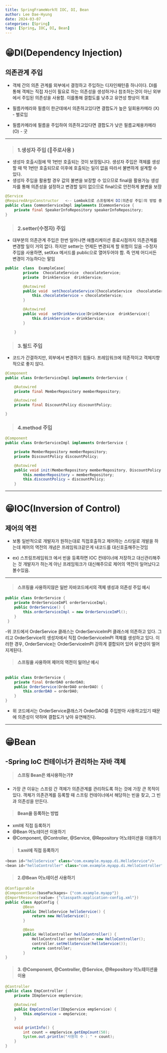 ```yaml
---
title: SpringFrameWork의 IOC, DI, Bean
author: Lee Dae-Hyung
date: 2024-03-07
categories: [Spring]
tags: [Spring, IOC, DI, Bean]
---
```


# 😁DI(Dependency Injection)

## 의존관계 주입

- 객체 간의 의존 관계를 외부에서 결정하고 주입하는 디자인패턴중 하나이다.
  DI를 통해 객체는 직접 자신이 필요로 하는 의존성을 생성하거나 참조하는것이 아닌
  외부에서 주입된 의존성을 사용함. 이를통해 결합도를 낮추고 유연성 향상이 목표

- 필름카메라와 필름이 한군데에서 의존하고있다면 결합도가 높은 일회용카메라 (X) - 별로임
- 필름카메라에 필름을 주입하여 의존하고있다면 결합도가 낮은 필름교체용카메라 (O) - 굿

---

> ### 1.생성자 주입 (🤞주로사용 )

- 생성자 호출시점에 딱 1번만 호출되는 것이 보장됩니다.
  생성자 주입은 객체를 생성할 때 딱 1번만 호출되므로 이후에 호출되는 일이 없음
  따라서 불변하게 설계할 수 있다.
- 생성자 주입을 활용할 경우 값의 불변을 보장할 수 있으므로 final을 활용가능
  생성자를 통해 의존성을 설정하고 변경할 일이 없으므로 final으로 안전하게 불변을 보장

```java
@Service
@RequiredArgsConstructor   <-- Lombok으로 스프링에서 DI(의존성 주입)의 방법 중에 생성자 주입을 자동으로 설정해주는 어노테이션
public class CommonServiceImpl implements ICommonService {
	private final SpeakerInfoRepository speakerInfoRepository;
}
```

> ### 2.setter(수정자) 주입

- 대부분의 의존관계 주입은 한번 일어나면 애플리케이션 종료시점까지 의존관계를 변경할 일이 거의 없다.
  하지만 setter는 언제든 변경되게 할 위험이 있음 -수정자 주입을 사용하면, setXxx 메서드를 public으로 열어두어야 함.
  즉 언제 어디서든 변경이 가능하다는 말임

```java
public  class  ExampleCase{
    	private  ChocolateService  chocolateService;
    	private  DrinkService  drinkService;

        @Autowired
    	public void  setChocolateService(ChocolateService  chocolateService){
    		this.chocolateService = chocolateService;
    	}

    	@Autowired
    	public void  setDrinkService(DrinkService  drinkService){
    		this.drinkService = drinkService;
    	}

    }
```

> ### 3.필드 주입

- 코드가 간결하지만, 외부에서 변경하기 힘들다. 프레임워크에 의존적이고 객체지향적으로 좋지 않다.

```java
@Component
public class OrderServiceImpl implements OrderService {

    @Autowired
    private final MemberRepository memberRepository;

    @Autowired
    private final DiscountPolicy discountPolicy;

}
```

> ### 4.method 주입

```java
@Component
public class OrderServiceImpl implements OrderService {

    private MemberRepository memberRepository;
    private DiscountPolicy discountPolicy;

    @Autowired
    public void init(MemberRepository memberRepository, DiscountPolicy discountPolicy){
        this.memberRepository = memberRepository;
        this.discountPolicy = discountPolicy;
    }
```

---

# 😁IOC(Inversion of Control)

## 제어의 역전

- 보통 일반적으로 개발자가 원하는대로 직접호출하고 제어하는 스타일로 개발을 하는데
  제어의 역전의 개념은 프레임워크같은게 내코드를 대신호출해주는것임

- ex) 스프링프레임워크 에서 빈을 등록하면 IOC 컨테이너에 저장하고 대신관리해주는 것
  개발자가 하는게 아닌 프레임워크가 대신해주므로 제어의 역전이 일어났다고 볼수있음.

---

> #### 스프링을 사용하지않은 일반 자바코드에서의 객체 생성과 의존성 주입 예시

```java
public class OrderService {
    private OrderServiceImPl orderServiceImpl;
    public OrderService() {
        this.orderServiceImpl = new OrderServiceImPl();
    }
 }
```

-위 코드에서 OrderService 클래스는 OrderServiceImPl 클래스에 의존하고 있다.
그리고 OrderService의 생성자에서 직접 OrderServiceImPl 객체를 생성하고 있다.
이러한 경우, OrderService는 OrderServiceImPl 강하게 결합되어 있어 유연성이 떨어지게된다.

> #### 스프링을 사용하여 제어의 역전이 일어난 예시

```java

public class OrderService {
    private final OrderDAO orderDAO;
    public OrderService(OrderDAO orderDAO) {
        this.orderDAO = orderDAO;
    }
}
```

- 위 코드에서는 OrderService클래스가 OrderDAO를 주입받아 사용하고있기 때문에 의존성이 약하며
  결합도가 낮아 유연해진다.

---

# 😁Bean

## -Spring IoC 컨테이너가 관리하는 자바 객체

> #### 스프링 Bean은 왜사용하는가❓

- 가장 큰 이유는 스프링 간 객체가 의존관계를 관리하도록 하는 것에 가장 큰 목적이 있다. 객체가 의존관계를 등록할 때 스프링 컨테이너에서 해당하는 빈을 찾고, 그 빈과 의존성을 만든다.

> #### Bean을 등록하는 방법

- xml에 직접 등록하기
- @Bean 어노테이션 이용하기
- @Component, @Controller, @Service, @Repository 어노테이션을 이용하기

> #### 1.xml에 직접 등록하기

```java
<bean id="helloService" class="com.example.myapp.di.HelloService"/>
<bean id="helloController" class="com.example.myapp.di.HelloController" p:helloService-ref="helloService"</bean>
```

> #### 2.@Bean 어노테이션 사용하기

```java
@Configurable
@ComponentScan(basePackages= {"com.example.myapp"})
@ImportResource(value= {"classpath:application-config.xml"})
public class AppConfig {
		@Bean
		public IHelloService helloService() {
			return new HelloService();
		}

		@Bean
		public HelloController helloController() {
			HelloController controller = new HelloController();
			controller.setHelloService(helloService());
			return controller;
		}
}
```

> #### 3. @Component, @Controller, @Service, @Repository 어노테이션을 이용

```java
@Controller
public class EmpController {
	private IEmpService empService;

	@Autowired
	public EmpController(IEmpService empService) {
		this.empService = empService;
	}

	void printInfo() {
		int count = empService.getEmpCount(50);
		System.out.println("사원의 수 : " + count);
	}
}
```
